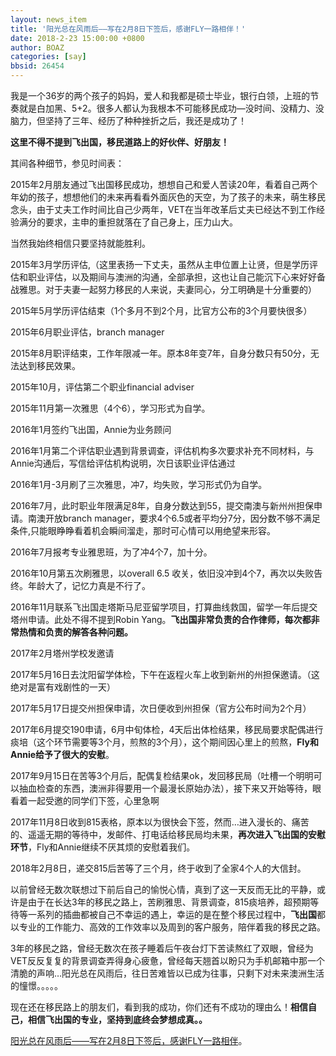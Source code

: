 ```yaml
---
layout: news_item
title: '阳光总在风雨后——写在2月8日下签后，感谢FLY一路相伴！'
date: 2018-2-23 15:00:00 +0800
author: BOAZ
categories: [say]
bbsid: 26454
---
```


我是一个36岁的两个孩子的妈妈，爱人和我都是硕士毕业，银行白领，上班的节奏就是白加黑、5+2。很多人都认为我根本不可能移民成功—没时间、没精力、没脑力，但坚持了三年、经历了种种挫折之后，我还是成功了！

**这里不得不提到飞出国，移民道路上的好伙伴、好朋友！**

其间各种细节，参见时间表：

2015年2月朋友通过飞出国移民成功，想想自己和爱人苦读20年，看着自己两个年幼的孩子，想想他们的未来再看看外面灰色的天空，为了孩子的未来，萌生移民念头，由于丈夫工作时间比自己少两年，VET在当年改革后丈夫已经达不到工作经验满分的要求，主申的重担就落在了自己身上，压力山大。

当然我始终相信只要坚持就能胜利。

2015年3月学历评估,（这里表扬一下丈夫，虽然从主申位置上让贤，但是学历评估和职业评估，以及期间与澳洲的沟通，全部承担，这也让自己能沉下心来好好备战雅思。对于夫妻一起努力移民的人来说，夫妻同心，分工明确是十分重要的）

2015年5月学历评估结束（1个多月不到2个月，比官方公布的3个月要快很多）

2015年6月职业评估，branch manager

2015年8月职评结束，工作年限减一年。原本8年变7年，自身分数只有50分，无法达到移民效果。

2015年10月，评估第二个职业financial adviser

2015年11月第一次雅思（4个6），学习形式为自学。

2016年1月签约飞出国，Annie为业务顾问

2016年1月第二个评估职业遇到背景调查，评估机构多次要求补充不同材料，与Annie沟通后，写信给评估机构说明，次日该职业评估通过

2016年1月-3月刷了三次雅思，冲7，均失败，学习形式仍为自学。

2016年7月，此时职业年限满足8年，自身分数达到55，提交南澳与新州州担保申请。南澳开放branch manager，要求4个6.5或者平均分7分，因分数不够不满足条件,只能眼睁睁看着机会瞬间溜走，那时可心情可以用绝望来形容。

2016年7月报考专业雅思班，为了冲4个7，加十分。

2016年10月第五次刷雅思，以overall 6.5 收关，依旧没冲到4个7，再次以失败告终。年龄大了，记忆力真是不行了。

2016年11月联系飞出国走塔斯马尼亚留学项目，打算曲线救国，留学一年后提交塔州申请。此处不得不提到Robin Yang。**飞出国非常负责的合作律师，每次都非常热情和负责的解答各种问题。**

2017年2月塔州学校发邀请

2017年5月16日去沈阳留学体检，下午在返程火车上收到新州的州担保邀请。（这绝对是富有戏剧性的一天）

2017年5月17日提交州担保申请，次日便收到州担保（官方公布时间为2个月）

2017年6月提交190申请，6月中旬体检，4天后出体检结果，移民局要求配偶进行痰培（这个环节需要等3个月，煎熬的3个月），这个期间因心里上的煎熬，**Fly和Annie给予了很大的安慰**。

2017年9月15日在苦等3个月后，配偶复检结果ok，发回移民局（吐槽一个明明可以抽血检查的东西，澳洲非得要用一个最漫长原始办法），接下来又开始等待，眼看着一起受邀的同学们下签，心里急啊

2017年11月8日收到815表格，原本以为很快会下签，然而…进入漫长的、痛苦的、遥遥无期的等待中，发邮件、打电话给移民局均未果，**再次进入飞出国的安慰环节**，Fly和Annie继续不厌其烦的安慰着我们。

2018年2月8日，递交815后苦等了三个月，终于收到了全家4个人的大信封。

以前曾经无数次联想过下前后自己的愉悦心情，真到了这一天反而无比的平静，或许是由于在长达3年的移民之路上，苦刷雅思、背景调查，815痰培养，超预期等待等一系列的插曲都被自己不幸运的遇上，幸运的是在整个移民过程中，**飞出国**都以专业的工作能力、高效的工作效率以及周到的客户服务，陪伴着我的移民之路。

3年的移民之路，曾经无数次在孩子睡着后午夜台灯下苦读熬红了双眼，曾经为VET反反复复的背景调查弄得身心疲惫，曾经每天翘首以盼只为手机邮箱中那一个清脆的声响…阳光总在风雨后，往日苦难皆以已成为往事，只剩下对未来澳洲生活的憧憬。。。。。

现在还在移民路上的朋友们，看到我的成功，你们还有不成功的理由么！**相信自己，相信飞出国的专业，坚持到底终会梦想成真。。**

[阳光总在风雨后——写在2月8日下签后，感谢FLY一路相伴](https://bbs.fcgvisa.com/t/topic/26454)。